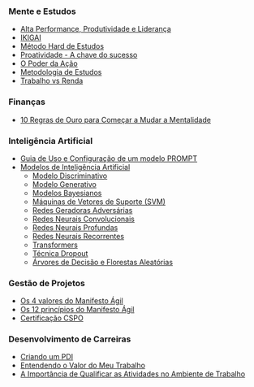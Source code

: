 
### Mente e Estudos

* [Alta Performance, Produtividade e Liderança](<https://maksoud.github.io/Mente%20e%20Estudos/Alta%20Performance%2C%20Produtividade%20e%20Liderança>)
* [IKIGAI](<https://maksoud.github.io/Mente%20e%20Estudos/IKIGAI>)
* [Método Hard de Estudos](<https://maksoud.github.io/Mente%20e%20Estudos/Método%20Hard%20de%20Estudos>)
* [Proatividade - A chave do sucesso](<https://maksoud.github.io/Mente%20e%20Estudos/Proatividade%20-%20A%20chave%20do%20sucesso>)
* [O Poder da Ação](<https://maksoud.github.io/Mente%20e%20Estudos/O%20Poder%20da%20Ação>)
* [Metodologia de Estudos](<https://maksoud.github.io/Mente%20e%20Estudos/Metodologia%20de%20Estudos>)
* [Trabalho vs Renda](<https://maksoud.github.io/Mente%20e%20Estudos/Trabalho%20vs%20Renda>)

### Finanças

* [10 Regras de Ouro para Começar a Mudar a Mentalidade](<https://maksoud.github.io/Finanças/10%20Regras%20de%20Ouro%20para%20Começar%20a%20Mudar%20a%20Mentalidade>)

### Inteligência Artificial

* [Guia de Uso e Configuração de um modelo PROMPT](<https://maksoud.github.io/Inteligência%20Artificial%20(IA)/Guia%20de%20Uso%20e%20Configuração%20de%20um%20Modelo%20PROMPT>)
* [Modelos de Inteligência Artificial](<https://maksoud.github.io/Inteligência%20Artificial%20(IA)/Modelos%20de%20Inteligência%20Artificial>)
	* [Modelo Discriminativo](https://maksoud.github.io/Inteligência%20Artificial%20(IA)/Modelos%20de%20Inteligência%20Artificial/Modelo%20Discriminativo)
	* [Modelo Generativo](https://maksoud.github.io/Inteligência%20Artificial%20(IA)/Modelos%20de%20Inteligência%20Artificial/Modelo%20Generativo)
	* [Modelos Bayesianos](https://maksoud.github.io/Inteligência%20Artificial%20(IA)/Modelos%20de%20Inteligência%20Artificial/Modelos%20Bayesianos)
	* [Máquinas de Vetores de Suporte (SVM)](https://maksoud.github.io/Inteligência%20Artificial%20(IA)/Modelos%20de%20Inteligência%20Artificial/Máquinas%20de%20Vetores%20de%20Suporte%20(Support%20Vector%20Machines%20-%20SVM))
	* [Redes Geradoras Adversárias](https://maksoud.github.io/Inteligência%20Artificial%20(IA)/Modelos%20de%20Inteligência%20Artificial/Redes%20Geradoras%20Adversárias)
	* [Redes Neurais Convolucionais](https://maksoud.github.io/Inteligência%20Artificial%20(IA)/Modelos%20de%20Inteligência%20Artificial/Redes%20Neurais%20Convolucionais)
	* [Redes Neurais Profundas](https://maksoud.github.io/Inteligência%20Artificial%20(IA)/Modelos%20de%20Inteligência%20Artificial/Redes%20Neurais%20Profundas)
	* [Redes Neurais Recorrentes](https://maksoud.github.io/Inteligência%20Artificial%20(IA)/Modelos%20de%20Inteligência%20Artificial/Redes%20Neurais%20Recorrentes)
	* [Transformers](https://maksoud.github.io/Inteligência%20Artificial%20(IA)/Modelos%20de%20Inteligência%20Artificial/Transformers)
	* [Técnica Dropout](https://maksoud.github.io/Inteligência%20Artificial%20(IA)/Modelos%20de%20Inteligência%20Artificial/Técnica%20Dropout)
	* [Árvores de Decisão e Florestas Aleatórias](https://maksoud.github.io/Inteligência%20Artificial%20(IA)/Modelos%20de%20Inteligência%20Artificial/Árvores%20de%20Decisão%20e%20Florestas%20Aleatórias%20(Decision%20Trees%20and%20Random%20Forests))

### Gestão de Projetos

* [Os 4 valores do Manifesto Ágil](<https://maksoud.github.io/Gestão%20de%20Projetos/Os%204%20valores%20do%20Manifesto%20Ágil>)
* [Os 12 princípios do Manifesto Ágil](<https://maksoud.github.io/Gestão%20de%20Projetos/Os%2012%20princípios%20do%20Manifesto%20Ágil>)
* [Certificação CSPO](<https://maksoud.github.io/Gestão%20de%20Projetos/Certificação%20CSPO>)

### Desenvolvimento de Carreiras

* [Criando um PDI](<https://maksoud.github.io/Job%20Prep/Criando%20um%20PDI>)
* [Entendendo o Valor do Meu Trabalho](<https://maksoud.github.io/Job%20Prep/Entendendo%20o%20Valor%20do%20Meu%20Trabalho>)
* [A Importância de Qualificar as Atividades no Ambiente de Trabalho](<https://maksoud.github.io/Job%20Prep/A%20Importância%20de%20Qualificar%20as%20Atividades%20no%20Ambiente%20de%20Trabalho>)
